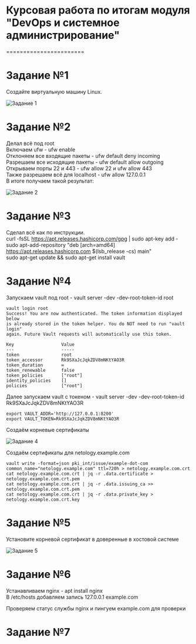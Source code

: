 
# Курсовая работа по итогам модуля "DevOps и системное администрирование"
=======================

# Задание №1
Создайте виртуальную машину Linux.

![Задание 1](https://user-images.githubusercontent.com/93032289/148365001-c03bf8e7-3f7a-4295-8fd0-ee0b6f59bb02.jpg)

# Задание №2

  Делал всё под root  
  Включаем ufw - ufw enable  
  Отклоняем все входящие пакеты - ufw default deny incoming  
  Разрешаем все исходящие пакеты - ufw default allow outgoing  
  Открываем порты 22 и 443 - ufw allow 22 и ufw allow 443  
  Также разрешаем всё для localhost - ufw allow 127.0.0.1  
  В итоге получаем такой результат:  

![Задание 2](https://user-images.githubusercontent.com/93032289/148367915-763ca244-04d8-4a92-a9a6-a05fa69a0192.jpg)

# Задание №3

  Сделал всё как по инструкции.  
  curl -fsSL https://apt.releases.hashicorp.com/gpg | sudo apt-key add -  
  sudo apt-add-repository "deb [arch=amd64] https://apt.releases.hashicorp.com $(lsb_release -cs) main"  
  sudo apt-get update && sudo apt-get install vault  
     
# Задание №4
  Запускаем vault под root - vault server -dev -dev-root-token-id root  
  
  ```
  vault login root  
  Success! You are now authenticated. The token information displayed below
is already stored in the token helper. You do NOT need to run "vault login"
again. Future Vault requests will automatically use this token.

Key                  Value
---                  -----
token                root
token_accessor       Rk9SXaJcJqkZDV8mNKtYAO3R
token_duration       ∞
token_renewable      false
token_policies       ["root"]
identity_policies    []
policies             ["root"]
 
  ```
  Далее запускаем vault с токеном - vault server -dev -dev-root-token-id Rk9SXaJcJqkZDV8mNKtYAO3R 
  ```
  export VAULT_ADDR='http://127.0.0.1:8200'
  export VAULT_TOKEN=Rk9SXaJcJqkZDV8mNKtYAO3R
  ```
  
  Создаём корневые сертификаты
  
  ![Задание 4](https://user-images.githubusercontent.com/93032289/148676750-41d724a7-fbdd-4198-be9b-7ccb013df0ae.jpg)
  
  Создаём сертификаты для netology.example.com  
  ```
  vault write -format=json pki_int/issue/example-dot-com common_name="netology.example.com" ttl=720h > netology.example.com.crt
  cat netology.example.com.crt | jq -r .data.certificate > netology.example.com.crt.pem
  cat netology.example.com.crt | jq -r .data.issuing_ca >> netology.example.com.crt.pem
  cat netology.example.com.crt | jq -r .data.private_key > netology.example.com.crt.key
  ```
  
# Задание №5

  Установите корневой сертификат в доверенные в хостовой системе
  
  ![Задание 5](https://user-images.githubusercontent.com/93032289/148648173-eec709bd-f941-4a83-87d6-6844dc182f85.jpg)
  
# Задание №6

  Устанавливаем nginx - apt install nginx  
  В /etc/hosts добавляем запись 127.0.0.1  example.com  
    
  
  
  Проверяем статус службы nginx и пингуем example.com для проверки
  
  
# Задание №7  

